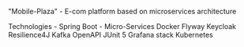"Mobile-Plaza" - E-com platform based on microservices architecture

Technologies -
  Spring Boot - Micro-Services
  Docker
  Flyway
  Keycloak
  Resilience4J
  Kafka
  OpenAPI
  JUnit 5
  Grafana stack
  Kubernetes

